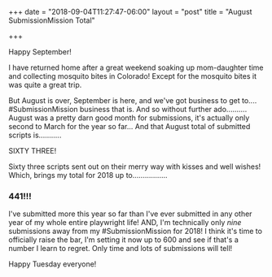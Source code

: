 +++
date = "2018-09-04T11:27:47-06:00"
layout = "post"
title = "August SubmissionMission Total"

+++

Happy September! 

I have returned home after a great weekend soaking up mom-daughter time and collecting mosquito bites in Colorado! Except for the mosquito bites it was quite a great trip.

But August is over, September is here, and we've got business to get to.... #SubmissionMission business that is. And so without further ado.......... August was a pretty darn good month for submissions, it's actually only second to March for the year so far... And that August total of submitted scripts is...........

SIXTY THREE! 

Sixty three scripts sent out on their merry way with kisses and well wishes! Which, brings my total for 2018 up to.................

### 441!!!

I've submitted more this year so far than I've ever submitted in any other year of my whole entire playwright life! AND, I'm technically only *nine* submissions away from my #SubmissionMission for 2018! I think it's time to officially raise the bar, I'm setting it now up to 600 and see if that's a number I learn to regret. Only time and lots of submissions will tell!

Happy Tuesday everyone!